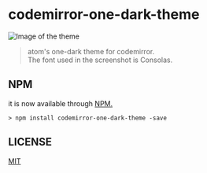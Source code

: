 # codemirror-one-dark-theme
![Image of the theme](https://raw.githubusercontent.com/Aerobird98/Page/gh-pages/lib/img/Artwork/codemirror-one-dark.PNG)
>atom's one-dark theme for codemirror.<br>
>The font used in the screenshot is Consolas.

## NPM
it is now available through [NPM.](https://www.npmjs.com/package/codemirror-one-dark-theme)

`> npm install codemirror-one-dark-theme -save`
## LICENSE
[MIT](https://raw.githubusercontent.com/Aerobird98/codemirror-one-dark-theme/master/LICENSE)
